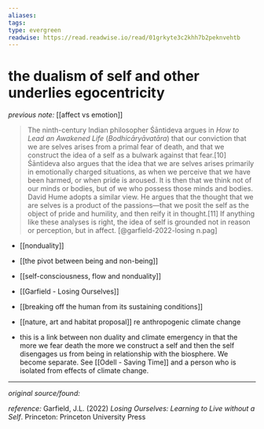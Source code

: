 ```yaml
---
aliases: 
tags: 
type: evergreen
readwise: https://read.readwise.io/read/01grkyte3c2khh7b2peknvehtb
---
```


# the dualism of self and other underlies egocentricity

_previous note:_ [[affect vs emotion]]

> The ninth-century Indian philosopher Śāntideva argues in *How to Lead an Awakened Life* (*Bodhicāryāvatāra*) that our conviction that we are selves arises from a primal fear of death, and that we construct the idea of a self as a bulwark against that fear.[10] Śāntideva also argues that the idea that we are selves arises primarily in emotionally charged situations, as when we perceive that we have been harmed, or when pride is aroused. It is then that we think not of our minds or bodies, but of we who possess those minds and bodies. David Hume adopts a similar view. He argues that the thought that we are selves is a product of the passions—that we posit the self as the object of pride and humility, and then reify it in thought.[11] If anything like these analyses is right, the idea of self is grounded not in reason or perception, but in affect. [@garfield-2022-losing n.pag]

- [[nonduality]]
- [[the pivot between being and non-being]]
- [[self-consciousness, flow and nonduality]]
- [[Garfield - Losing Ourselves]]
- [[breaking off the human from its sustaining conditions]]
- [[nature, art and habitat proposal]] re anthropogenic climate change

- this is a link between non duality and climate emergency in that the more we fear death the more we construct a self and then the self disengages us from being in relationship with the biosphere. We become separate. See [[Odell - Saving Time]] and a person who is isolated from effects of climate change. 

---

_original source/found:_ 

_reference:_ Garfield, J.L. (2022) _Losing Ourselves: Learning to Live without a Self_. Princeton: Princeton University Press



